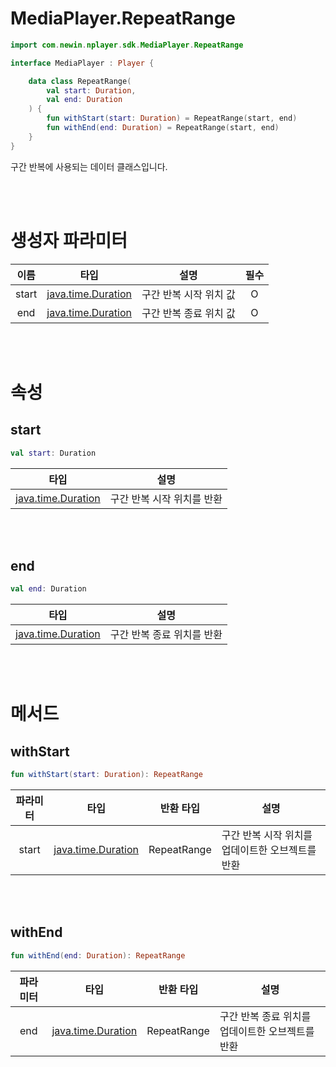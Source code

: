 # MediaPlayer.RepeatRange

```kotlin
import com.newin.nplayer.sdk.MediaPlayer.RepeatRange
```

```kotlin
interface MediaPlayer : Player {

    data class RepeatRange(
        val start: Duration,
        val end: Duration
    ) {
        fun withStart(start: Duration) = RepeatRange(start, end)
        fun withEnd(end: Duration) = RepeatRange(start, end)
    }
}
```
구간 반복에 사용되는 데이터 클래스입니다.

<br><br>
# 생성자 파라미터

|이름|타입|설명|필수|
|:--:|:--:|:--:|:--:|
|start|[java.time.Duration](https://developer.android.com/reference/java/time/Duration)|구간 반복 시작 위치 값|O|
|end|[java.time.Duration](https://developer.android.com/reference/java/time/Duration)|구간 반복 종료 위치 값|O|

<br><br>
# 속성

## start
```kotlin
val start: Duration
```
|타입|설명|
|:--:|:--:|
|[java.time.Duration](https://developer.android.com/reference/java/time/Duration)|구간 반복 시작 위치를 반환|

<br><br>
## end
```kotlin
val end: Duration
```
|타입|설명|
|:--:|:--:|
|[java.time.Duration](https://developer.android.com/reference/java/time/Duration)|구간 반복 종료 위치를 반환|

<br><br>
# 메서드

## withStart
```kotlin
fun withStart(start: Duration): RepeatRange
```
|파라미터|타입|반환 타입|설명|
|:--:|:--:|:--:|--|
|start|[java.time.Duration](https://developer.android.com/reference/java/time/Duration)|RepeatRange|구간 반복 시작 위치를 업데이트한 오브젝트를 반환|

<br><br>
## withEnd
```kotlin
fun withEnd(end: Duration): RepeatRange
```
|파라미터|타입|반환 타입|설명|
|:--:|:--:|:--:|--|
|end|[java.time.Duration](https://developer.android.com/reference/java/time/Duration)|RepeatRange|구간 반복 종료 위치를 업데이트한 오브젝트를 반환|
